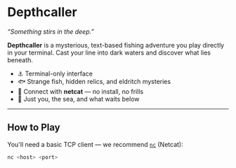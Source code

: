 # Depthcaller

_“Something stirs in the deep.”_

**Depthcaller** is a mysterious, text-based fishing adventure you play directly in your terminal. Cast your line into dark waters and discover what lies beneath.

- ⚓ Terminal-only interface
- 🐟 Strange fish, hidden relics, and eldritch mysteries
- 🔗 Connect with **netcat** — no install, no frills
- 🎣 Just you, the sea, and what waits below

---

## How to Play

You'll need a basic TCP client — we recommend [`nc`](https://man7.org/linux/man-pages/man1/nc.1.html) (Netcat):

```bash
nc <host> <port>
